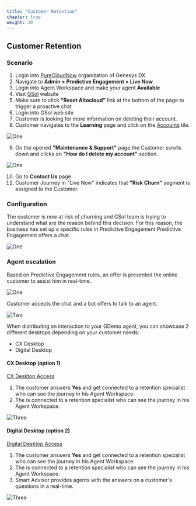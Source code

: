 ```yaml
---
title: "Customer Retention"
chapter: true
weight: 30
---
```


## Customer Retention

### Scenario

1. Login into [PureCloudNow](https://login.mypurecloud.com/#/authenticate-adv/org/purecloudnow) organization of Genesys DX
2. Navigate to **Admin > Predictive Engagement > Live Now**
3. Login into Agent Workspace and make your agent **Available**
4. Visit [GSol](https://gsolgc.demo.genesys.com/) website
5. Make sure to click **"Reset Altocloud"** link at the bottom of the page to trigger a proactive chat
6. Login into GSol web site
7. Customer is looking for more information on deleting their account.
8. Customer navigates to the **Learning** page and click on the [Accounts](https://gsoldx.demo.genesys.com/#maintenance) tile.

![One](/images/dx_gsol_gpe_churn_account.png)

9. On the opened **"Maintenance & Support"** page the Customer scrolls down and clicks on **"How do I delete my account"** section.

![One](/images/dx_gsol_gpe_churn_account_1.png)

10. Go to **Contact Us** page
11. Customer Journey in "Live Now" indicates that **"Risk Churn"** segment is assigned to the Customer.

### Configuration

The customer is now at risk of churning and GSol team is trying to understand what are the reason behind this decision. For this reason, the business has set up a specific rules in Predictive Engagement  Predictive Engagement offers a chat.

![One](/images/dx_gso_gpe_churn_action_1.png)


### Agent escalation

Based on Predictive Engagement rules, an offer is presented the online customer to assist him in real-time.

![One](/images/dx_gso_gpe_retention_invite.png)

Customer accepts the chat and a bot offers to talk to an agent.

![Two](/images/dx_gsol_gpe_retention_agent.png)

When distributing an interaction to your GDemo agent, you can showcase 2 different desktops depending on your customer needs:

- CX Desktop
- Digital Desktop

#### CX Desktop (option 1)

[CX Desktop Access](https://login.mypurecloud.com/#/authenticate-adv/org/purecloudnow)

1. The customer answers  **Yes**  and get connected to a retention specialist who can see the journey in his Agent Workspace.
2. The is connected to a retention specialist who can see the journey in his Agent Workspace.

![Three](/images/dx_gsol_gpe_churn_cx_desktop.png)

#### Digital Desktop (option 2)

[Digital Desktop Access](https://apps.mypurecloud.com/digital-desktop/#/work)

1. The customer answers  **Yes**  and get connected to a retention specialist who can see the journey in his Agent Workspace.
2. The is connected to a retention specialist who can see the journey in his Agent Workspace.
3. Smart Advisor provides agents with the answers on a customer's questions in a real-time.

![Three](/images/dx_gsol_gpe_retention_desktop.png)
